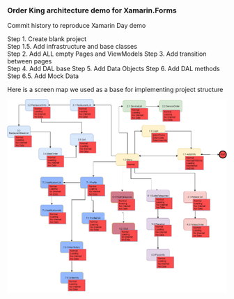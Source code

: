 ### Order King architecture demo for Xamarin.Forms ###

Commit history to reproduce Xamarin Day demo

Step 1. Create blank project   
Step 1.5. Add infrastructure and base classes  
Step 2. Add ALL empty Pages and ViewModels
Step 3. Add transition between pages  
Step 4. Add DAL base
Step 5. Add Data Objects
Step 6. Add DAL methods
Step 6.5. Add Mock Data

Here is a screen map we used as a base for implementing project structure  

![Screen Map](OrderKingScreenMap.png "Screen Map")
